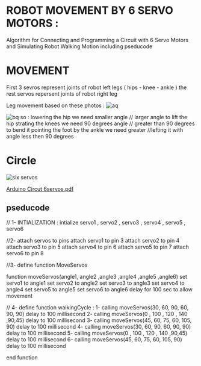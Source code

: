 # ROBOT MOVEMENT BY 6 SERVO MOTORS :
Algorithm for Connecting and Programming a Circuit with 6 Servo Motors and Simulating Robot Walking Motion including pseducode 

# MOVEMENT 
First 3 sevros represent joints of robot left legs ( hips - knee - ankle ) 
the rest servos repersent joints of robot right leg 

 Leg movement based on these photos : 
 ![aq](https://github.com/ReemaAlzhrani/RobotMovement-by-6ServoMotor/assets/154990107/36e556a8-cb39-4805-984e-dc9e64133a67)

![bq](https://github.com/ReemaAlzhrani/RobotMovement-by-6ServoMotor/assets/154990107/8a2eab84-c6eb-4b34-9feb-2798d9bd501c)
so :
lowering the hip we need smaller angle // larger angle to lift the hip 
strating the knees we need 90 degrees angle // greater than 90 degrees to bend it 
pointing the foot by the ankle we need greater //lefting it with angle less then 90 degrees 

# Circle 

![six servos](https://github.com/ReemaAlzhrani/RobotMovement-by-6ServoMotor/assets/154990107/724cc907-b9f3-43bc-a9b3-8f3a867ce585)

[Arduino Circut 6servos.pdf](https://github.com/user-attachments/files/16077002/Arduino.Circut.6servos.pdf)




## pseducode 

// 1- INTIALIZATION :
intialize servo1 , servo2 , servo3 , servo4 , servo5 , servo6 

//2-  attach servos to pins 
attach servo1 to pin 3
attach servo2 to pin 4
attach servo3 to pin 5
attach servo4 to pin 6
attach servo5 to pin 7
attach servo6 to pin 8

//3- define function MoveServos

function moveServos(angle1, angle2 ,angle3 ,angle4 ,angle5 ,angle6)
set servo1 to angle1
set servo2 to angle2
set servo3 to angle3
set servo4 to angle4
set servo5 to angle5
set servo6 to angle6
delay for 100 sec to allow movement 

// 4- define function walkingCycle :
1- calling moveServos(30, 60, 90, 60, 90, 90)
delay to 100 millisecond
2- calling moveServos(0 , 100 , 120 , 140 ,90,45)
delay to 100 millisecond
3- calling moveServos(45, 60, 75, 60, 105, 90)
delay to 100 millisecond
4- calling moveServos(30, 60, 90, 60, 90, 90)
delay to 100 millisecond
5- calling moveServos(0 , 100 , 120 , 140 ,90,45)
delay to 100 millisecond
6- calling moveServos(45, 60, 75, 60, 105, 90)
delay to 100 millisecond

end function 
